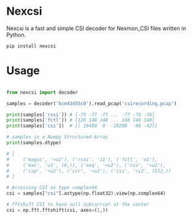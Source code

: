 # Nexcsi

Nexcsi is a fast and simple CSI decoder for Nexmon_CSI files written in Python.

``` bash
pip install nexcsi
```

# Usage

``` python

from nexcsi import decoder

samples = decoder('bcm43455c0').read_pcap('csirecording.pcap')

print(samples['rssi']) # [-75 -77 -77 ... -77 -76 -76]
print(samples['fctl']) # [128 148 148 ... 148 148 148]
print(samples['csi'])  # [[ 19489  0  -19200  -96 -42]]

# samples is a Numpy Structured Array
print(samples.dtype)

# [
#     ('magic', '<u2'), ('rssi', 'i1'), ('fctl', 'u1'),
#     ('mac', 'u1', (6,)), ('seq', '<u2'), ('css', '<u2'),
#     ('csp', '<u2'), ('cvr', '<u2'), ('csi', '<i2', (512,))
# ]

# Accessing CSI as type complex64
csi = samples["csi"].astype(np.float32).view(np.complex64)

# fftshift CSI to have null subcarrier at the center
csi = np.fft.fftshift(csi, axes=(1,))
```